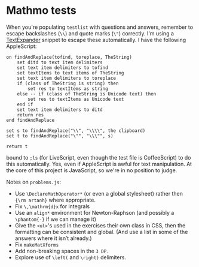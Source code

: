# Mathmo tests

When you're populating `testlist` with questions and answers, remember to escape backslashes (`\\`) and quote marks (`\"`) correctly. I'm using a [TextExpander][te] snippet to escape these automatically. I have the following AppleScript:

    on findAndReplace(tofind, toreplace, TheString)
        set ditd to text item delimiters
        set text item delimiters to tofind
        set textItems to text items of TheString
        set text item delimiters to toreplace
        if (class of TheString is string) then
            set res to textItems as string
        else -- if (class of TheString is Unicode text) then
            set res to textItems as Unicode text
        end if
        set text item delimiters to ditd
        return res
    end findAndReplace
    
    set s to findAndReplace("\\", "\\\\", the clipboard)
    set t to findAndReplace("\"", "\\\"", s)
    
    return t

bound to `;ls` (for LiveScript, even though the test file is CoffeeScript) to do this automatically. Yes, even if AppleScript is awful for text manipulation. At the core of this project is JavaScript, so we're in no position to judge.

Notes on `problems.js`:

* Use `\DeclareMathOperator*` (or even a global stylesheet) rather then `{\rm artanh}` where appropriate.
* Fix `\,\mathrm{d}x` for integrals
* Use an `align*` environment for Newton-Raphson (and possibly a `\phantom{-}` if we can manage it)
* Give the `<ul>`'s used in the exercises their own class in CSS, then the formatting can be consistent and global. (And use a list in some of the answers where it isn’t already.)
* Fix `makeMatXforms`
* Add non-breaking spaces in the `3 DP.`
* Explore use of `\left(` and `\right)` delimiters.

[te]: http://smilesoftware.com/TextExpander/index.html
